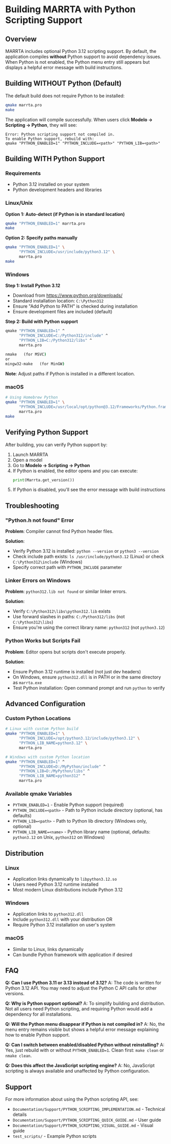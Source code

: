 # Building MARRTA with Python Scripting Support

## Overview

MARRTA includes optional Python 3.12 scripting support. By default, the application compiles **without** Python support to avoid dependency issues. When Python is not enabled, the Python menu entry still appears but displays a helpful error message with build instructions.

## Building WITHOUT Python (Default)

The default build does not require Python to be installed:

```bash
qmake marrta.pro
make
```

The application will compile successfully. When users click **Modelo → Scripting → Python**, they will see:
```
Error: Python scripting support not compiled in.
To enable Python support, rebuild with:
qmake "PYTHON_ENABLED=1" "PYTHON_INCLUDE=<path>" "PYTHON_LIB=<path>"
```

## Building WITH Python Support

### Requirements

- Python 3.12 installed on your system
- Python development headers and libraries

### Linux/Unix

**Option 1: Auto-detect (if Python is in standard location)**
```bash
qmake "PYTHON_ENABLED=1" marrta.pro
make
```

**Option 2: Specify paths manually**
```bash
qmake "PYTHON_ENABLED=1" \
      "PYTHON_INCLUDE=/usr/include/python3.12" \
      marrta.pro
make
```

### Windows

**Step 1: Install Python 3.12**
- Download from https://www.python.org/downloads/
- Standard installation location: `C:\Python312`
- Ensure "Add Python to PATH" is checked during installation
- Ensure development files are included (default)

**Step 2: Build with Python support**

```cmd
qmake "PYTHON_ENABLED=1" ^
      "PYTHON_INCLUDE=C:/Python312/include" ^
      "PYTHON_LIB=C:/Python312/libs" ^
      marrta.pro
      
nmake   (for MSVC)
or
mingw32-make   (for MinGW)
```

**Note**: Adjust paths if Python is installed in a different location.

### macOS

```bash
# Using Homebrew Python
qmake "PYTHON_ENABLED=1" \
      "PYTHON_INCLUDE=/usr/local/opt/python@3.12/Frameworks/Python.framework/Versions/3.12/include/python3.12" \
      marrta.pro
make
```

## Verifying Python Support

After building, you can verify Python support by:

1. Launch MARRTA
2. Open a model
3. Go to **Modelo → Scripting → Python**
4. If Python is enabled, the editor opens and you can execute:
   ```python
   print(Marrta.get_version())
   ```
5. If Python is disabled, you'll see the error message with build instructions

## Troubleshooting

### "Python.h not found" Error

**Problem**: Compiler cannot find Python header files.

**Solution**: 
- Verify Python 3.12 is installed: `python --version` or `python3 --version`
- Check include path exists: `ls /usr/include/python3.12` (Linux) or check `C:\Python312\include` (Windows)
- Specify correct path with `PYTHON_INCLUDE` parameter

### Linker Errors on Windows

**Problem**: `python312.lib not found` or similar linker errors.

**Solution**:
- Verify `C:\Python312\libs\python312.lib` exists
- Use forward slashes in paths: `C:/Python312/libs` (not `C:\Python312\libs`)
- Ensure you're using the correct library name: `python312` (not `python3.12`)

### Python Works but Scripts Fail

**Problem**: Editor opens but scripts don't execute properly.

**Solution**:
- Ensure Python 3.12 runtime is installed (not just dev headers)
- On Windows, ensure `python312.dll` is in PATH or in the same directory as `marrta.exe`
- Test Python installation: Open command prompt and run `python` to verify

## Advanced Configuration

### Custom Python Locations

```bash
# Linux with custom Python build
qmake "PYTHON_ENABLED=1" \
      "PYTHON_INCLUDE=/opt/python3.12/include/python3.12" \
      "PYTHON_LIB_NAME=python3.12" \
      marrta.pro

# Windows with custom Python location
qmake "PYTHON_ENABLED=1" ^
      "PYTHON_INCLUDE=D:/MyPython/include" ^
      "PYTHON_LIB=D:/MyPython/libs" ^
      "PYTHON_LIB_NAME=python312" ^
      marrta.pro
```

### Available qmake Variables

- `PYTHON_ENABLED=1` - Enable Python support (required)
- `PYTHON_INCLUDE=<path>` - Path to Python include directory (optional, has defaults)
- `PYTHON_LIB=<path>` - Path to Python lib directory (Windows only, optional)
- `PYTHON_LIB_NAME=<name>` - Python library name (optional, defaults: `python3.12` on Unix, `python312` on Windows)

## Distribution

### Linux
- Application links dynamically to `libpython3.12.so`
- Users need Python 3.12 runtime installed
- Most modern Linux distributions include Python 3.12

### Windows
- Application links to `python312.dll`
- Include `python312.dll` with your distribution OR
- Require Python 3.12 installation on user's system

### macOS
- Similar to Linux, links dynamically
- Can bundle Python framework with application if desired

## FAQ

**Q: Can I use Python 3.11 or 3.13 instead of 3.12?**
A: The code is written for Python 3.12 API. You may need to adjust the Python C API calls for other versions.

**Q: Why is Python support optional?**
A: To simplify building and distribution. Not all users need Python scripting, and requiring Python would add a dependency for all installations.

**Q: Will the Python menu disappear if Python is not compiled in?**
A: No, the menu entry remains visible but shows a helpful error message explaining how to enable Python support.

**Q: Can I switch between enabled/disabled Python without reinstalling?**
A: Yes, just rebuild with or without `PYTHON_ENABLED=1`. Clean first: `make clean` or `nmake clean`.

**Q: Does this affect the JavaScript scripting engine?**
A: No, JavaScript scripting is always available and unaffected by Python configuration.

## Support

For more information about using the Python scripting API, see:
- `Documentation/Support/PYTHON_SCRIPTING_IMPLEMENTATION.md` - Technical details
- `Documentation/Support/PYTHON_SCRIPTING_QUICK_GUIDE.md` - User guide
- `Documentation/Support/PYTHON_SCRIPTING_VISUAL_GUIDE.md` - Visual guide
- `test_scripts/` - Example Python scripts
